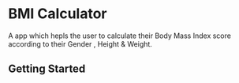 # BMI Calculator

A app which hepls the user to calculate their Body Mass Index score according to their Gender , Height & Weight.

## Getting Started
